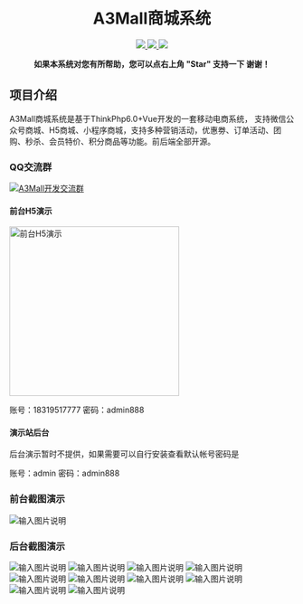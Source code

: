 <h1 align="center">A3Mall商城系统</h1> 
<p align="center">
    <a href="http://www.a3-mall.com">
        <img src="https://img.shields.io/badge/Website-A3Mall-important.svg" />
    </a>
<a href="http://www.a3-mall.com">
        <img src="https://img.shields.io/badge/Licence-GPL3.0-green.svg" />
    </a>
    <a href="http://www.a3-mall.com">
        <img src="https://img.shields.io/badge/Edition-v1.0-blue.svg" />
    </a>
</p>
<p align="center">    
    <b>如果本系统对您有所帮助，您可以点右上角 "Star" 支持一下 谢谢！</b>
</p>


## 项目介绍
   A3Mall商城系统是基于ThinkPhp6.0+Vue开发的一套移动电商系统，
   支持微信公众号商城、H5商城、小程序商城，支持多种营销活动，优惠劵、订单活动、团购、秒杀、会员特价、积分商品等功能。前后端全部开源。
   
### QQ交流群
 <a target="_blank" href="//shang.qq.com/wpa/qunwpa?idkey=de316f1a1dbf61859529484891ee50369e3c2bc6fe37e15bb94f8bf731cc3482"><img border="0" src="//pub.idqqimg.com/wpa/images/group.png" alt="A3Mall开发交流群" title="A3Mall开发交流群"></a>
#### 前台H5演示

<img src="/readme/images/qrcode.png" width="300" height="300" alt="前台H5演示" align="center" />

<br>

账号：18319517777  密码：admin888

#### 演示站后台
后台演示暂时不提供，如果需要可以自行安装查看默认帐号密码是

账号：admin  密码：admin888

### 前台截图演示
![输入图片说明](./readme/images/web/1.jpg "1.jpg")

### 后台截图演示
![输入图片说明](./readme/images/a/0.png "0.png")
![输入图片说明](./readme/images/a/1.png "1.png")
![输入图片说明](./readme/images/a/2.png "2.png")
![输入图片说明](./readme/images/a/3.png "3.png")
![输入图片说明](./readme/images/a/4.png "4.png")
![输入图片说明](./readme/images/a/5.png "5.png")
![输入图片说明](./readme/images/a/6.png "6.png")
![输入图片说明](./readme/images/a/7.png "7.png")
![输入图片说明](./readme/images/a/8.png "8.png")
![输入图片说明](./readme/images/a/9.png "9.png")







